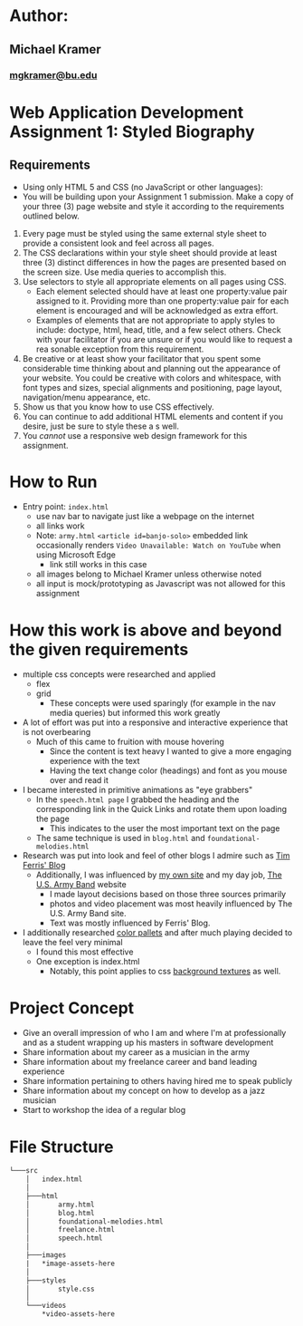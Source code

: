 # Author:
## Michael Kramer
### mgkramer@bu.edu

# Web Application Development Assignment 1: Styled Biography

## Requirements

* Using only HTML 5 and CSS (no JavaScript or other languages):
* You will be building upon your Assignment 1 submission. Make a copy of your
three (3) page website and style it according to the requirements outlined below.
1. Every page must be styled using the same external style sheet to provide
   a consistent look and feel across all pages.
2. The CSS declarations within your style sheet should provide at least three
   (3) distinct differences in how the pages are presented based on the
   screen size. Use media queries to accomplish this.
3. Use selectors to style all appropriate elements on all pages using CSS.
   * Each element selected should have at least one property:value pair
   assigned to it. Providing more than one property:value pair for each
   element is encouraged and will be acknowledged as extra effort.
   * Examples of elements that are not appropriate to apply styles to
   include: doctype, html, head, title, and a few select others. Check
   with your facilitator if you are unsure or if you would like to request a
   rea sonable exception from this requirement.
4. Be creative or at least show your facilitator that you spent some
   considerable time thinking about and planning out the appearance of your
   website. You could be creative with colors and whitespace, with font types
   and sizes, special alignments and positioning, page layout,
   navigation/menu appearance, etc.
5. Show us that you know how to use CSS effectively.
6. You can continue to add additional HTML elements and content if you
   desire, just be sure to style these a s well.
7. You _*cannot*_ use a responsive web design framework for this assignment.

# How to Run
* Entry point: ```index.html```
  * use nav bar to navigate just like a webpage on the internet
  * all links work
  * Note: ```army.html``` ```<article id=banjo-solo>``` embedded link occasionally renders ```Video Unavailable: Watch on YouTube``` when using Microsoft Edge
    * link still works in this case
  * all images belong to Michael Kramer unless otherwise noted
  * all input is mock/prototyping as Javascript was not allowed for this assignment 

# How this work is above and beyond the given requirements
* multiple css concepts were researched and applied
  * flex
  * grid
    * These concepts were used sparingly (for example in the nav media queries) but informed this work greatly 
* A lot of effort was put into a responsive and interactive experience that is not overbearing
  * Much of this came to fruition with mouse hovering
    * Since the content is text heavy I wanted to give a more engaging experience with the text
    * Having the text change color (headings) and font as you mouse over and read it
* I became interested in primitive animations as "eye grabbers"
  * In the ```speech.html page``` I grabbed the heading and the corresponding link in the Quick Links and rotate them upon loading the page 
    * This indicates to the user the most important text on the page
  * The same technique is used in ```blog.html``` and ```foundational-melodies.html```
* Research was put into look and feel of other blogs I admire such as [Tim Ferris' Blog](https://tim.blog/)
  * Additionally, I was influenced by [my own site](https://michaelkramerguitar.com/) and my day job, [The U.S. Army Band](https://www.usarmyband.com/) website
    * I made layout decisions based on those three sources primarily 
    * photos and video placement was most heavily influenced by The U.S. Army Band site. 
    * Text was mostly influenced by Ferris' Blog.
* I additionally researched [color pallets](https://colorhunt.co/) and after much playing decided to leave the feel very minimal 
  * I found this most effective
  * One exception is index.html
    * Notably, this point applies to css [background textures](https://css-tricks.com/a-few-background-patterns-sites/) as well. 

# Project Concept
* Give an overall impression of who I am and where I'm at professionally and as a student wrapping up his masters in software development
* Share information about my career as a musician in the army
* Share information about my freelance career and band leading experience
* Share information pertaining to others having hired me to speak publicly 
* Share information about my concept on how to develop as a jazz musician
* Start to workshop the idea of a regular blog 


# File Structure
```html
└───src
    │   index.html
    │
    ├───html
    │       army.html
    │       blog.html
    │       foundational-melodies.html
    │       freelance.html
    │       speech.html
    │
    ├───images
    |   *image-assets-here
    │
    ├───styles
    │       style.css
    │
    └───videos
        *video-assets-here

```
